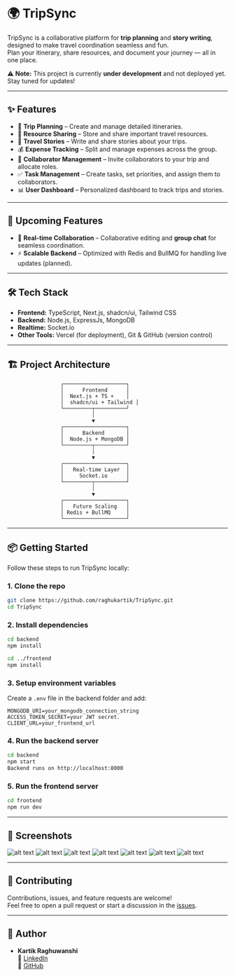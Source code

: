 # 🌍 TripSync

TripSync is a collaborative platform for **trip planning** and **story writing**, designed to make travel coordination seamless and fun.  
Plan your itinerary, share resources, and document your journey — all in one place.

⚠️ **Note:** This project is currently **under development** and not deployed yet. Stay tuned for updates!

---

## ✨ Features

- 📝 **Trip Planning** – Create and manage detailed itineraries.  
- 📂 **Resource Sharing** – Store and share important travel resources.  
- 📖 **Travel Stories** – Write and share stories about your trips.  
- 💰 **Expense Tracking** – Split and manage expenses across the group.
- 👥 **Collaborator Management** – Invite collaborators to your trip and allocate roles.
- ✅ **Task Management** – Create tasks, set priorities, and assign them to collaborators.
- 📊 **User Dashboard** – Personalized dashboard to track trips and stories.
---

## 🚀 Upcoming Features

- 🤝 **Real-time Collaboration** – Collaborative editing and **group chat** for seamless coordination.  
- ⚡ **Scalable Backend** – Optimized with Redis and BullMQ for handling live updates (planned).  

---

## 🛠️ Tech Stack

- **Frontend:** TypeScript, Next.js, shadcn/ui, Tailwind CSS  
- **Backend:** Node.js, ExpressJs, MongoDB  
- **Realtime:** Socket.io  
- **Other Tools:** Vercel (for deployment), Git & GitHub (version control)  

---

## 🏗️ Project Architecture

```
                 ┌────────────────────┐
                 │      Frontend      │
                 │  Next.js + TS +    │
                 │  shadcn/ui + Tailwind │
                 └─────────┬──────────┘
                           │
                           ▼
                 ┌────────────────────┐
                 │      Backend       │
                 │  Node.js + MongoDB │
                 └─────────┬──────────┘
                           │
                           ▼
                 ┌────────────────────┐
                 │   Real-time Layer  │
                 │     Socket.io      │
                 └─────────┬──────────┘
                           │
                           ▼
                 ┌────────────────────┐
                 │   Future Scaling   │
                 │ Redis + BullMQ     │
                 └────────────────────┘
```

---

## 📦 Getting Started

Follow these steps to run TripSync locally:

### 1. Clone the repo
```bash
git clone https://github.com/raghukartik/TripSync.git
cd TripSync
```

### 2. Install dependencies
```bash
cd backend
npm install

cd ../frontend
npm install
```

### 3. Setup environment variables
Create a `.env` file in the backend folder and add:
```
MONGODB_URI=your_mongodb_connection_string
ACCESS_TOKEN_SECRET=your JWT secret.
CLIENT_URL=your_frontend_url
```

### 4. Run the backend server
```bash
cd backend
npm start
Backend runs on http://localhost:8000
```

### 5. Run the frontend server
```bash
cd frontend
npm run dev
```

---

## 📸 Screenshots

![alt text](image.png)
![alt text](image-1.png)
![alt text](image-6.png)
![alt text](image-2.png)
![alt text](image-3.png)
![alt text](image-4.png)
![alt text](image-5.png)

---

## 🤝 Contributing

Contributions, issues, and feature requests are welcome!  
Feel free to open a pull request or start a discussion in the [issues](https://github.com/raghukartik/TripSync/issues).

---

## 👤 Author

- **Kartik Raghuwanshi**  
  💼 [LinkedIn](https://www.linkedin.com/in/kartik-raghuwanshi-5a2b83267/)  
  🐙 [GitHub](https://github.com/raghukartik)  
